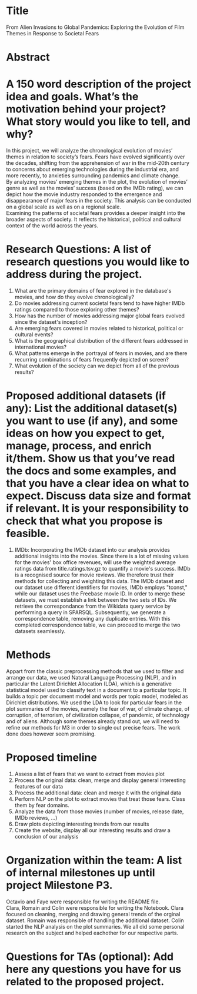# Title 
From Alien Invasions to Global Pandemics: Exploring the Evolution of Film Themes in Response to Societal Fears  

# Abstract 
# A 150 word description of the project idea and goals. What’s the motivation behind your project? What story would you like to tell, and why? 
In this project, we will analyze the chronological evolution of movies’ themes in relation to society’s fears. Fears have evolved significantly over the decades, shifting from the apprehension of war in the mid-20th century to concerns about emerging technologies during the industrial era, and more recently, to anxieties surrounding pandemics and climate change.   
By analyzing movies’ emerging themes in the plot, the evolution of movies’ genre as well as the movies’ success (based on the IMDb rating), we can depict how the movie industry responded to the emergence and disappearance of major fears in the society. This analysis can be conducted on a global scale as well as on a regional scale.  
Examining the patterns of societal fears provides a deeper insight into the broader aspects of society. It reflects the historical, political and cultural context of the world across the years.

# Research Questions: A list of research questions you would like to address during the project. 
1. What are the primary domains of fear explored in the database's movies, and how do they evolve chronologically? 
2. Do movies addressing current societal fears tend to have higher IMDb ratings compared to those exploring other themes? 
3. How has the number of movies addressing major global fears evolved since the dataset's inception? 
4. Are emerging fears covered in movies related to historical, political or cultural events?
5. What is the geographical distribution of the different fears addressed in international movies? 
6. What patterns emerge in the portrayal of fears in movies, and are there recurring combinations of fears frequently depicted on screen?
7. What evolution of the society can we depict from all of the previous results?


# Proposed additional datasets (if any): List the additional dataset(s) you want to use (if any), and some ideas on how you expect to get, manage, process, and enrich it/them. Show us that you’ve read the docs and some examples, and that you have a clear idea on what to expect. Discuss data size and format if relevant. It is your responsibility to check that what you propose is feasible. 
1. IMDb: Incorporating the IMDb dataset into our analysis provides additional insights into the movies. Since there is a lot of missing values for the movies' box office revenues, will use the weighted average ratings data from title.ratings.tsv.gz to quantify a movie's success. IMDb is a recognised source for movie reviews. We therefore trust their methods for collecting and weighting this data. 
The IMDb dataset and our dataset use different identifiers for movies, IMDb employs "tconst," while our dataset uses the Freebase movie ID. In order to merge these datasets, we must establish a link between the two sets of IDs. We retrieve the correspondance from the Wikidata query service by performing a query in SPARSQL. Subsequently, we generate a correspondence table, removing any duplicate entries. With this completed correspondence table, we can proceed to merge the two datasets seamlessly.


# Methods 
Appart from the classic preprocessing methods that we used to filter and arrange our data, we used Natural Language Processing (NLP), and in particular the Latent Dirichlet Allocation (LDA), which is a generative statistical model used to classify text in a document to a particular topic. It builds a topic per document model and words per topic model, modeled as Dirichlet distributions. We used the LDA to look for particular fears in the plot summaries of the movies, namely the fear of war, of climate change, of corruption, of terrorism, of civilization collapse, of pandemic, of technology and of aliens. Although some themes already stand out, we will need to refine our methods for M3 in order to single out precise fears. The work done does however seem promising. 

# Proposed timeline 
1. Assess a list of fears that we want to extract from movies plot
2. Process the original data: clean, merge and display general interesting features of our data
3. Process the additional data: clean and merge it with the original data
4. Perform NLP on the plot to extract movies that treat those fears. Class them by fear domains. 
5. Analyze the data from those movies (number of movies, release date, IMDb reviews, ...) 
4. Draw plots depicting interesting trends from our results
5. Create the website, display all our interesting results and draw a conclusion of our analysis
 

# Organization within the team: A list of internal milestones up until project Milestone P3. 
Octavio and Faye were responsible for writing the README file.  
Clara, Romain and Colin were responsible for writing the Notebook. Clara focused on cleaning, merging and drawing general trends of the orginal dataset. Romain was responsible of handling the additional dataset. Colin started the NLP analysis on the plot summaries.
We all did some personal research on the subject and helped eachother for our respective parts.


# Questions for TAs (optional): Add here any questions you have for us related to the proposed project.
